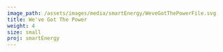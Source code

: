```yaml
---
image_path: /assets/images/media/smartEnergy/WeveGotThePowerFile.svg
title: We've Got The Power
weight: 4
size: small
proj: smartEnergy
---
```

